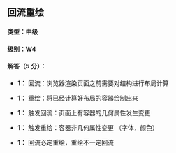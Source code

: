 ## 回流重绘
#### 类型：中级
#### 级别：W4 
#### 解答（5 分）：
- **1：** 回流：浏览器渲染页面之前需要对结构进行布局计算 
- **1：** 重绘：将已经计算好布局的容器绘制出来

- **1：** 触发回流：页面上有容器的几何属性发生变更 
- **1：** 触发重绘：容器非几何属性变更 （字体，颜色）

- **1：** 回流必定重绘，重绘不一定回流